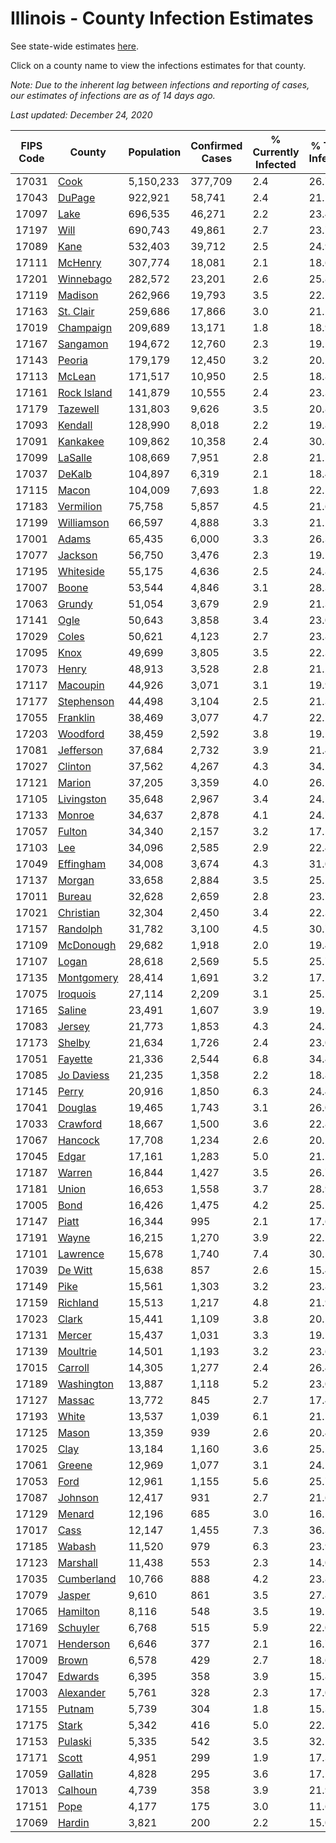 # Illinois - County Infection Estimates

See state-wide estimates [here](/infections/us-il).

Click on a county name to view the infections estimates for that county.

*Note: Due to the inherent lag between infections and reporting of cases, our estimates of infections are as of 14 days ago.*

*Last updated: December 24, 2020*

|   FIPS Code |                     County |   Population |   Confirmed Cases |   % Currently Infected |   % Total Infected |
|-------------|----------------------------|--------------|-------------------|------------------------|--------------------|
|       17031 |               [Cook](cook) |    5,150,233 |           377,709 |                    2.4 |               26.7 |
|       17043 |           [DuPage](dupage) |      922,921 |            58,741 |                    2.4 |               21.1 |
|       17097 |               [Lake](lake) |      696,535 |            46,271 |                    2.2 |               23.4 |
|       17197 |               [Will](will) |      690,743 |            49,861 |                    2.7 |               23.7 |
|       17089 |               [Kane](kane) |      532,403 |            39,712 |                    2.5 |               24.9 |
|       17111 |         [McHenry](mchenry) |      307,774 |            18,081 |                    2.1 |               18.6 |
|       17201 |     [Winnebago](winnebago) |      282,572 |            23,201 |                    2.6 |               25.8 |
|       17119 |         [Madison](madison) |      262,966 |            19,793 |                    3.5 |               22.2 |
|       17163 |     [St. Clair](st.-clair) |      259,686 |            17,866 |                    3.0 |               21.2 |
|       17019 |     [Champaign](champaign) |      209,689 |            13,171 |                    1.8 |               18.9 |
|       17167 |       [Sangamon](sangamon) |      194,672 |            12,760 |                    2.3 |               19.5 |
|       17143 |           [Peoria](peoria) |      179,179 |            12,450 |                    3.2 |               20.2 |
|       17113 |           [McLean](mclean) |      171,517 |            10,950 |                    2.5 |               18.8 |
|       17161 | [Rock Island](rock-island) |      141,879 |            10,555 |                    2.4 |               23.3 |
|       17179 |       [Tazewell](tazewell) |      131,803 |             9,626 |                    3.5 |               20.8 |
|       17093 |         [Kendall](kendall) |      128,990 |             8,018 |                    2.2 |               19.8 |
|       17091 |       [Kankakee](kankakee) |      109,862 |            10,358 |                    2.4 |               30.3 |
|       17099 |         [LaSalle](lasalle) |      108,669 |             7,951 |                    2.8 |               21.5 |
|       17037 |           [DeKalb](dekalb) |      104,897 |             6,319 |                    2.1 |               18.4 |
|       17115 |             [Macon](macon) |      104,009 |             7,693 |                    1.8 |               22.1 |
|       17183 |     [Vermilion](vermilion) |       75,758 |             5,857 |                    4.5 |               21.6 |
|       17199 |   [Williamson](williamson) |       66,597 |             4,888 |                    3.3 |               21.1 |
|       17001 |             [Adams](adams) |       65,435 |             6,000 |                    3.3 |               26.3 |
|       17077 |         [Jackson](jackson) |       56,750 |             3,476 |                    2.3 |               19.1 |
|       17195 |     [Whiteside](whiteside) |       55,175 |             4,636 |                    2.5 |               24.8 |
|       17007 |             [Boone](boone) |       53,544 |             4,846 |                    3.1 |               28.3 |
|       17063 |           [Grundy](grundy) |       51,054 |             3,679 |                    2.9 |               21.3 |
|       17141 |               [Ogle](ogle) |       50,643 |             3,858 |                    3.4 |               23.0 |
|       17029 |             [Coles](coles) |       50,621 |             4,123 |                    2.7 |               23.8 |
|       17095 |               [Knox](knox) |       49,699 |             3,805 |                    3.5 |               22.3 |
|       17073 |             [Henry](henry) |       48,913 |             3,528 |                    2.8 |               21.2 |
|       17117 |       [Macoupin](macoupin) |       44,926 |             3,071 |                    3.1 |               19.9 |
|       17177 |   [Stephenson](stephenson) |       44,498 |             3,104 |                    2.5 |               21.3 |
|       17055 |       [Franklin](franklin) |       38,469 |             3,077 |                    4.7 |               22.2 |
|       17203 |       [Woodford](woodford) |       38,459 |             2,592 |                    3.8 |               19.2 |
|       17081 |     [Jefferson](jefferson) |       37,684 |             2,732 |                    3.9 |               21.4 |
|       17027 |         [Clinton](clinton) |       37,562 |             4,267 |                    4.3 |               34.1 |
|       17121 |           [Marion](marion) |       37,205 |             3,359 |                    4.0 |               26.1 |
|       17105 |   [Livingston](livingston) |       35,648 |             2,967 |                    3.4 |               24.1 |
|       17133 |           [Monroe](monroe) |       34,637 |             2,878 |                    4.1 |               24.7 |
|       17057 |           [Fulton](fulton) |       34,340 |             2,157 |                    3.2 |               17.5 |
|       17103 |                 [Lee](lee) |       34,096 |             2,585 |                    2.9 |               22.4 |
|       17049 |     [Effingham](effingham) |       34,008 |             3,674 |                    4.3 |               31.0 |
|       17137 |           [Morgan](morgan) |       33,658 |             2,884 |                    3.5 |               25.1 |
|       17011 |           [Bureau](bureau) |       32,628 |             2,659 |                    2.8 |               23.7 |
|       17021 |     [Christian](christian) |       32,304 |             2,450 |                    3.4 |               22.3 |
|       17157 |       [Randolph](randolph) |       31,782 |             3,100 |                    4.5 |               30.7 |
|       17109 |     [McDonough](mcdonough) |       29,682 |             1,918 |                    2.0 |               19.4 |
|       17107 |             [Logan](logan) |       28,618 |             2,569 |                    5.5 |               25.7 |
|       17135 |   [Montgomery](montgomery) |       28,414 |             1,691 |                    3.2 |               17.1 |
|       17075 |       [Iroquois](iroquois) |       27,114 |             2,209 |                    3.1 |               25.1 |
|       17165 |           [Saline](saline) |       23,491 |             1,607 |                    3.9 |               19.1 |
|       17083 |           [Jersey](jersey) |       21,773 |             1,853 |                    4.3 |               24.3 |
|       17173 |           [Shelby](shelby) |       21,634 |             1,726 |                    2.4 |               23.0 |
|       17051 |         [Fayette](fayette) |       21,336 |             2,544 |                    6.8 |               34.4 |
|       17085 |   [Jo Daviess](jo-daviess) |       21,235 |             1,358 |                    2.2 |               18.8 |
|       17145 |             [Perry](perry) |       20,916 |             1,850 |                    6.3 |               24.4 |
|       17041 |         [Douglas](douglas) |       19,465 |             1,743 |                    3.1 |               26.0 |
|       17033 |       [Crawford](crawford) |       18,667 |             1,500 |                    3.6 |               22.8 |
|       17067 |         [Hancock](hancock) |       17,708 |             1,234 |                    2.6 |               20.2 |
|       17045 |             [Edgar](edgar) |       17,161 |             1,283 |                    5.0 |               21.2 |
|       17187 |           [Warren](warren) |       16,844 |             1,427 |                    3.5 |               26.7 |
|       17181 |             [Union](union) |       16,653 |             1,558 |                    3.7 |               28.9 |
|       17005 |               [Bond](bond) |       16,426 |             1,475 |                    4.2 |               25.5 |
|       17147 |             [Piatt](piatt) |       16,344 |               995 |                    2.1 |               17.6 |
|       17191 |             [Wayne](wayne) |       16,215 |             1,270 |                    3.9 |               22.1 |
|       17101 |       [Lawrence](lawrence) |       15,678 |             1,740 |                    7.4 |               30.5 |
|       17039 |         [De Witt](de-witt) |       15,638 |               857 |                    2.6 |               15.4 |
|       17149 |               [Pike](pike) |       15,561 |             1,303 |                    3.2 |               23.8 |
|       17159 |       [Richland](richland) |       15,513 |             1,217 |                    4.8 |               21.9 |
|       17023 |             [Clark](clark) |       15,441 |             1,109 |                    3.8 |               20.5 |
|       17131 |           [Mercer](mercer) |       15,437 |             1,031 |                    3.3 |               19.5 |
|       17139 |       [Moultrie](moultrie) |       14,501 |             1,193 |                    3.2 |               23.6 |
|       17015 |         [Carroll](carroll) |       14,305 |             1,277 |                    2.4 |               26.4 |
|       17189 |   [Washington](washington) |       13,887 |             1,118 |                    5.2 |               23.0 |
|       17127 |           [Massac](massac) |       13,772 |               845 |                    2.7 |               17.4 |
|       17193 |             [White](white) |       13,537 |             1,039 |                    6.1 |               21.1 |
|       17125 |             [Mason](mason) |       13,359 |               939 |                    2.6 |               20.4 |
|       17025 |               [Clay](clay) |       13,184 |             1,160 |                    3.6 |               25.2 |
|       17061 |           [Greene](greene) |       12,969 |             1,077 |                    3.1 |               24.2 |
|       17053 |               [Ford](ford) |       12,961 |             1,155 |                    5.6 |               25.7 |
|       17087 |         [Johnson](johnson) |       12,417 |               931 |                    2.7 |               21.6 |
|       17129 |           [Menard](menard) |       12,196 |               685 |                    3.0 |               16.5 |
|       17017 |               [Cass](cass) |       12,147 |             1,455 |                    7.3 |               36.3 |
|       17185 |           [Wabash](wabash) |       11,520 |               979 |                    6.3 |               23.9 |
|       17123 |       [Marshall](marshall) |       11,438 |               553 |                    2.3 |               14.0 |
|       17035 |   [Cumberland](cumberland) |       10,766 |               888 |                    4.2 |               23.8 |
|       17079 |           [Jasper](jasper) |        9,610 |               861 |                    3.5 |               27.8 |
|       17065 |       [Hamilton](hamilton) |        8,116 |               548 |                    3.5 |               19.2 |
|       17169 |       [Schuyler](schuyler) |        6,768 |               515 |                    5.9 |               22.0 |
|       17071 |     [Henderson](henderson) |        6,646 |               377 |                    2.1 |               16.7 |
|       17009 |             [Brown](brown) |        6,578 |               429 |                    2.7 |               18.6 |
|       17047 |         [Edwards](edwards) |        6,395 |               358 |                    3.9 |               15.8 |
|       17003 |     [Alexander](alexander) |        5,761 |               328 |                    2.3 |               17.0 |
|       17155 |           [Putnam](putnam) |        5,739 |               304 |                    1.8 |               15.3 |
|       17175 |             [Stark](stark) |        5,342 |               416 |                    5.0 |               22.5 |
|       17153 |         [Pulaski](pulaski) |        5,335 |               542 |                    3.5 |               32.1 |
|       17171 |             [Scott](scott) |        4,951 |               299 |                    1.9 |               17.3 |
|       17059 |       [Gallatin](gallatin) |        4,828 |               295 |                    3.6 |               17.2 |
|       17013 |         [Calhoun](calhoun) |        4,739 |               358 |                    3.9 |               21.9 |
|       17151 |               [Pope](pope) |        4,177 |               175 |                    3.0 |               11.6 |
|       17069 |           [Hardin](hardin) |        3,821 |               200 |                    2.2 |               15.0 |